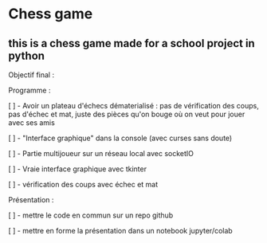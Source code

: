 # Chess game

## this is a chess game made for a school project in python

Objectif final : 

Programme : 

[ ] - Avoir un plateau d'échecs dématerialisé : pas de vérification des coups, pas d'échec et mat, 
      juste des pièces qu'on bouge où on veut pour jouer avec ses amis

[ ] - "Interface graphique" dans la console (avec curses sans doute)

[ ] - Partie multijoueur sur un réseau local avec socketIO

[ ] - Vraie interface graphique avec tkinter

[ ] - vérification des coups avec échec et mat

Présentation :

[ ] - mettre le code en commun sur un repo github

[ ] - mettre en forme la présentation dans un notebook jupyter/colab
